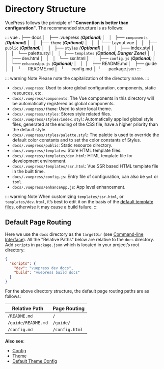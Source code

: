 # Directory Structure

VuePress follows the principle of **"Convention is better than configuration"**. The recommended structure is as follows:

<!-- textlint-disable terminology -->

::: vue
.
├── docs
│   ├── .vuepress _(**Optional**)_
│   │   ├── `components` _(**Optional**)_
│   │   ├── `theme` _(**Optional**)_
│   │   │   └── Layout.vue
│   │   ├── `public` _(**Optional**)_
│   │   ├── `styles` _(**Optional**)_
│   │   │   ├── index.styl
│   │   │   └── palette.styl
│   │   ├── `templates` _(**Optional, Danger Zone**)_
│   │   │   ├── dev.html
│   │   │   └── ssr.html
│   │   ├── `config.js` _(**Optional**)_
│   │   └── `enhanceApp.js` _(**Optional**)_
│   │ 
│   ├── README.md
│   ├── guide
│   │   └── README.md
│   └── config.md
│ 
└── package.json
:::

<!-- textlint-enable -->

::: warning Note
Please note the capitalization of the directory name.
:::

- `docs/.vuepress`: Used to store global configuration, components, static resources, etc.
- `docs/.vuepress/components`: The Vue components in this directory will be automatically registered as global components.
- `docs/.vuepress/theme`: Used to store local theme.
- `docs/.vuepress/styles`: Stores style related files.
- `docs/.vuepress/styles/index.styl`: Automatically applied global style files, generated at the ending of the CSS file, have a higher priority than the default style.
- `docs/.vuepress/styles/palette.styl`: The palette is used to override the default color constants and to set the color constants of Stylus.
- `docs/.vuepress/public`: Static resource directory.
- `docs/.vuepress/templates`: Store HTML template files.
- `docs/.vuepress/templates/dev.html`: HTML template file for development environment.
- `docs/.vuepress/templates/ssr.html`: Vue SSR based HTML template file in the built time.
- `docs/.vuepress/config.js`: Entry file of configuration, can also be `yml` or `toml`.
- `docs/.vuepress/enhanceApp.js`: App level enhancement.

::: warning Note
When customizing `templates/ssr.html`, or `templates/dev.html`, it’s best to edit it on the basis of the [default template files](https://github.com/platonai/pulsarr/blob/1.10.x/packages/%40vuepress/core/lib/client/index.dev.html), otherwise it may cause a build failure.
:::

## Default Page Routing

Here we use the `docs` directory as the `targetDir` (see [Command-line Interface](../api/cli.md#usage)). All the "Relative Paths" below are relative to the `docs` directory. Add `scripts` in `package.json` which is located in your project’s root directory:

```json
{
  "scripts": {
    "dev": "vuepress dev docs",
    "build": "vuepress build docs"
  }
}
```

For the above directory structure, the default page routing paths are as follows:

|    Relative Path   |  Page Routing  |
|--------------------|----------------|
| `/README.md`       | `/`            |
| `/guide/README.md` | `/guide/`      |
| `/config.md`       | `/config.html` |

**Also see:**

- [Config](../config/README.md)
- [Theme](../theme/)
- [Default Theme Config](../theme/default-theme-config.md)

